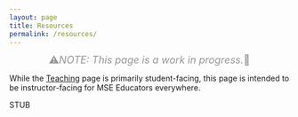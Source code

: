 ```yaml
---
layout: page
title: Resources
permalink: /resources/
---
```


<span style="color:#979694;font-size:18px;text-align:center;display:flex;justify-content:center">⚠️ <em>NOTE: This page is a work in progress.</em> 🚧</span>

While the [Teaching](/teaching) page is primarily student-facing, this page is intended to be instructor-facing for MSE Educators everywhere.

STUB